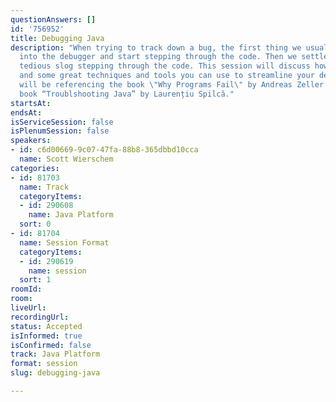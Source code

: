 ```yaml
---
questionAnswers: []
id: '756952'
title: Debugging Java
description: "When trying to track down a bug, the first thing we usually do is jump
  into the debugger and start stepping through the code. Then we settle in for a long,
  tedious slog stepping through the code. This session will discuss how bugs are caused,
  and some great techniques and tools you can use to streamline your debugging sessions.\r\n\r\nWe
  will be referencing the book \"Why Programs Fail\" by Andreas Zeller and the new
  book “Troublshooting Java” by Laurențiu Spilcă."
startsAt:
endsAt:
isServiceSession: false
isPlenumSession: false
speakers:
- id: c6d00669-9c07-47fa-88b8-365dbbd10cca
  name: Scott Wierschem
categories:
- id: 81703
  name: Track
  categoryItems:
  - id: 290608
    name: Java Platform
  sort: 0
- id: 81704
  name: Session Format
  categoryItems:
  - id: 290619
    name: session
  sort: 1
roomId:
room:
liveUrl:
recordingUrl:
status: Accepted
isInformed: true
isConfirmed: false
track: Java Platform
format: session
slug: debugging-java

---
```


